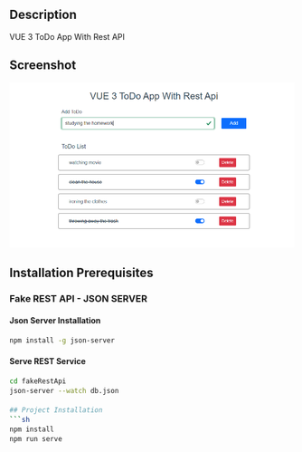  ## Description
 VUE 3 ToDo App With Rest API
 ## Screenshot
 ![alt text](https://raw.githubusercontent.com/gazi-dis/vue3-todo-withapi/master/screenshots/ss1.png)
 ## Installation Prerequisites
 ### Fake REST API - JSON SERVER
 #### Json Server Installation
 ```sh
npm install -g json-server
```
 #### Serve REST Service
 ```sh
cd fakeRestApi
json-server --watch db.json

## Project Installation
```sh
npm install
npm run serve
```


